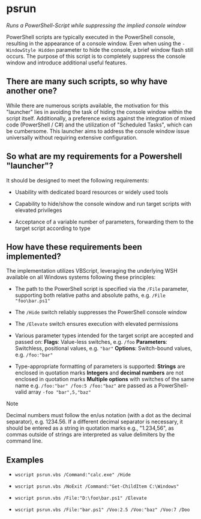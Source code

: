 # psrun

*Runs a PowerShell-Script while suppressing the implied console window*

PowerShell scripts are typically executed in the PowerShell console, resulting in the appearance of a console window. Even when using the `-WindowStyle Hidden` parameter to hide the console, a brief window flash still occurs. The purpose of this script is to completely suppress the console window and introduce additional useful features.

## There are many such scripts, so why have another one?

While there are numerous scripts available, the motivation for this "launcher" lies in avoiding the task of hiding the console window within the script itself. Additionally, a preference exists against the integration of mixed code (PowerShell / C#) and the utilization of "Scheduled Tasks", which can be cumbersome. This launcher aims to address the console window issue universally without requiring extensive configuration.

## So what are my requirements for a Powershell "launcher"?

It should be designed to meet the following requirements:

- Usability with dedicated board resources or widely used tools

- Capability to hide/show the console window and run target scripts with elevated privileges

- Acceptance of a variable number of parameters, forwarding them to the target script according to type

## How have these requirements been implemented?

The implementation utilizes VBScript, leveraging the underlying WSH available on all Windows systems following these principles:

- The path to the PowerShell script is specified via the `/File` parameter, supporting both relative paths and absolute paths, e.g. `/File "foo\bar.ps1"`

- The `/Hide` switch reliably suppresses the PowerShell console window

- The `/Elevate` switch ensures execution with elevated permissions

- Various parameter types intended for the target script are accepted and passed on:
  **Flags**: Value-less switches, e.g. `/foo`
  **Parameters**: Switchless, positional values, e.g. `"bar"`
  **Options**: Switch-bound values, e.g. `/foo:"bar"`

- Type-appropriate formatting of parameters is supported:
  **Strings** are enclosed in quotation marks
  **Integers** and **decimal numbers** are not enclosed in quotation marks
  **Multiple options** with switches of the same name e.g. `/foo:"bar" /foo:5 /foo:"baz"` are passed as a PowerShell-valid array `-foo "bar",5,"baz"`

> [!NOTE]  
> Decimal numbers must follow the en/us notation (with a dot as the decimal separator), e.g. 1234.56. If a different decimal separator is necessary, it should be entered as a string in quotation marks e.g., "1.234,56", as commas outside of strings are interpreted as value delimiters by the command line.

## Examples

- `wscript psrun.vbs /Command:"calc.exe" /Hide`

- `wscript psrun.vbs /NoExit /Command:"Get-ChildItem C:\Windows"`

- `wscript psrun.vbs /File:"D:\foo\bar.ps1" /Elevate`

- `wscript psrun.vbs /File:"bar.ps1" /Voo:2.5 /Voo:"baz" /Voo:7 /Doo`
